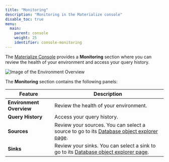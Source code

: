 ```yaml
---
title: "Monitoring"
description: "Monitoring in the Materialize console"
disable_toc: true
menu:
  main:
    parent: console
    weight: 25
    identifier: console-monitoring
---
```


The [Materialize Console](https://console.materialize.com/) provides a
**Monitoring** section where you can review the health of your environment and
access your query history.

![Image of the Environment Overview](/images/console/console-environment-overview.png "Environment overview")

The **Monitoring** section contains the following panels:

| Feature | Description |
|---------|-------------|
| **Environment Overview** | Review the health of your environment. |
| **Query History** | Access your query history. |
| **Sources** | Review your sources. You can select a source to go to its [Database object explorer page](/console/data/). |
| **Sinks** | Review your sinks. You can select a sink to go to its [Database object explorer page](/console/data/). |
